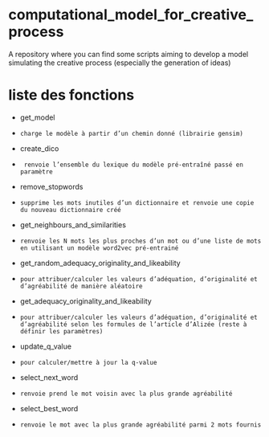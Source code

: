 # computational_model_for_creative_process
A repository where you can find some scripts aiming to develop a model simulating the creative process (especially the generation of ideas)

# liste des fonctions
-	get_model
-	  charge le modèle à partir d’un chemin donné (librairie gensim) 
-	create_dico
-	   renvoie l’ensemble du lexique du modèle pré-entraîné passé en paramètre
-	remove_stopwords
-	  supprime les mots inutiles d’un dictionnaire et renvoie une copie du nouveau dictionnaire créé
-	get_neighbours_and_similarities
-	  renvoie les N mots les plus proches d’un mot ou d’une liste de mots en utilisant un modèle word2vec pré-entrainé
-	get_random_adequacy_originality_and_likeability
-	  pour attribuer/calculer les valeurs d’adéquation, d’originalité et d’agréabilité de manière aléatoire
-	get_adequacy_originality_and_likeability
-	  pour attribuer/calculer les valeurs d’adéquation, d’originalité et d’agréabilité selon les formules de l’article d’Alizée (reste à définir les paramètres)
-	update_q_value
-	  pour calculer/mettre à jour la q-value
-	select_next_word
-	  renvoie prend le mot voisin avec la plus grande agréabilité
-	select_best_word
-	  renvoie le mot avec la plus grande agréabilité parmi 2 mots fournis
